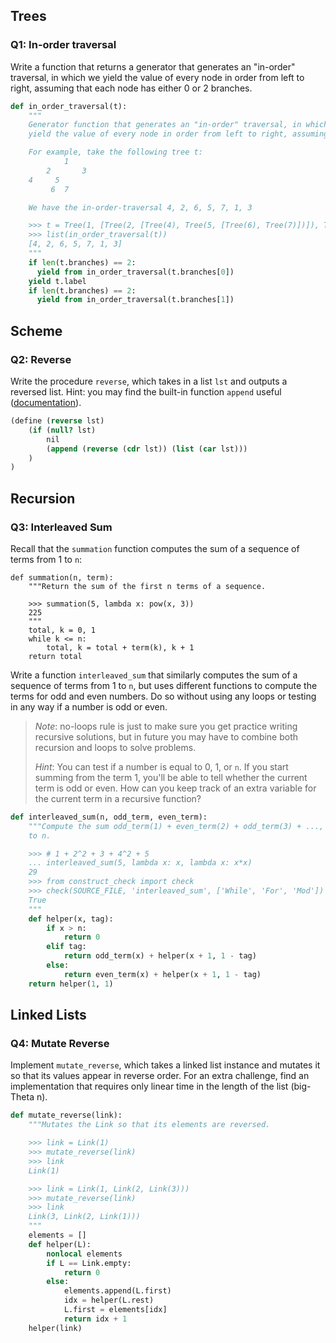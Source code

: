 ## Trees

### Q1: In-order traversal

Write a function that returns a generator that generates an "in-order" traversal, in which we yield the value of every node in order from left to right, assuming that each node has either 0 or 2 branches.

```python
def in_order_traversal(t):
    """
    Generator function that generates an "in-order" traversal, in which we
    yield the value of every node in order from left to right, assuming that each node has either 0 or 2 branches.

    For example, take the following tree t:
            1
        2       3
    4     5
         6  7

    We have the in-order-traversal 4, 2, 6, 5, 7, 1, 3

    >>> t = Tree(1, [Tree(2, [Tree(4), Tree(5, [Tree(6), Tree(7)])]), Tree(3)])
    >>> list(in_order_traversal(t))
    [4, 2, 6, 5, 7, 1, 3]
    """
    if len(t.branches) == 2:
      yield from in_order_traversal(t.branches[0])
    yield t.label
    if len(t.branches) == 2:
      yield from in_order_traversal(t.branches[1])
```

## Scheme

### Q2: Reverse

Write the procedure `reverse`, which takes in a list `lst` and outputs a reversed list. Hint: you may find the built-in function `append` useful ([documentation](https://inst.eecs.berkeley.edu/~cs61a/su20/articles/scheme-builtins.html#append)).

```scheme
(define (reverse lst)
    (if (null? lst)
        nil
        (append (reverse (cdr lst)) (list (car lst)))
    )
)
```

## Recursion

### Q3: Interleaved Sum

Recall that the `summation` function computes the sum of a sequence of terms from 1 to `n`:

```
def summation(n, term):
    """Return the sum of the first n terms of a sequence.

    >>> summation(5, lambda x: pow(x, 3))
    225
    """
    total, k = 0, 1
    while k <= n:
        total, k = total + term(k), k + 1
    return total
```

Write a function `interleaved_sum` that similarly computes the sum of a sequence of terms from 1 to `n`, but uses different functions to compute the terms for odd and even numbers. Do so without using any loops or testing in any way if a number is odd or even.

> *Note*: no-loops rule is just to make sure you get practice writing recursive solutions, but in future you may have to combine both recursion and loops to solve problems.
>
> *Hint*: You can test if a number is equal to 0, 1, or `n`. If you start summing from the term 1, you'll be able to tell whether the current term is odd or even. How can you keep track of an extra variable for the current term in a recursive function?

```python
def interleaved_sum(n, odd_term, even_term):
    """Compute the sum odd_term(1) + even_term(2) + odd_term(3) + ..., up
    to n.

    >>> # 1 + 2^2 + 3 + 4^2 + 5
    ... interleaved_sum(5, lambda x: x, lambda x: x*x)
    29
    >>> from construct_check import check
    >>> check(SOURCE_FILE, 'interleaved_sum', ['While', 'For', 'Mod']) # ban loops and %
    True
    """
    def helper(x, tag):
        if x > n:
            return 0
        elif tag:
            return odd_term(x) + helper(x + 1, 1 - tag)
        else:
            return even_term(x) + helper(x + 1, 1 - tag)
    return helper(1, 1)
```

## Linked Lists

### Q4: Mutate Reverse

Implement `mutate_reverse`, which takes a linked list instance and mutates it so that its values appear in reverse order. For an extra challenge, find an implementation that requires only linear time in the length of the list (big-Theta n).

```python
def mutate_reverse(link):
    """Mutates the Link so that its elements are reversed.

    >>> link = Link(1)
    >>> mutate_reverse(link)
    >>> link
    Link(1)

    >>> link = Link(1, Link(2, Link(3)))
    >>> mutate_reverse(link)
    >>> link
    Link(3, Link(2, Link(1)))
    """
    elements = []
    def helper(L):
        nonlocal elements
        if L == Link.empty:
            return 0
        else:
            elements.append(L.first)
            idx = helper(L.rest) 
            L.first = elements[idx]
            return idx + 1 
    helper(link)
```

